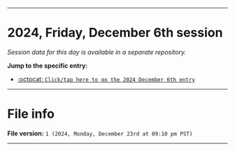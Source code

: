 
***

# 2024, Friday, December 6th session

_Session data for this day is available in a separate repository._

**Jump to the specific entry:**

- [:octocat: `Click/tap here to go the 2024 December 6th entry`](https://github.com/seanpm2001/SeansLifeArchive_Images_TinyTower_Y2024/tree/SeansLifeArchive_Images_TinyTower_Y2024_Main-dev/2024/12_December/06/)

***

# File info

**File version:** `1 (2024, Monday, December 23rd at 09:10 pm PST)`

***
